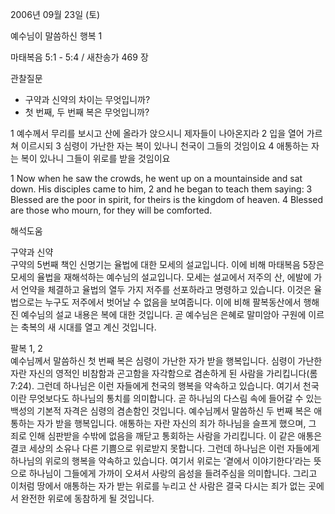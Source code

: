 2006년 09월 23일 (토)

예수님이 말씀하신 행복 1



마태복음 5:1 - 5:4 / 새찬송가 469 장


관찰질문
- 구약과 신약의 차이는 무엇입니까?
- 첫 번째, 두 번째 복은 무엇입니까?

1 예수께서 무리를 보시고 산에 올라가 앉으시니 제자들이 나아온지라 2 입을 열어 가르쳐 이르시되 3 심령이 가난한 자는 복이 있나니 천국이 그들의 것임이요 4 애통하는 자는 복이 있나니 그들이 위로를 받을 것임이요

1  Now when he saw the crowds, he went up on a mountainside and sat down. His disciples came to him, 2  and he began to teach them saying: 3 Blessed are the poor in spirit, for theirs is the kingdom of heaven. 4 Blessed are those who mourn, for they will be comforted.

해석도움





구약과 신약  
구약의 5번째 책인 신명기는 율법에 대한 모세의 설교입니다. 이에 비해 마태복음 5장은 모세의 율법을 재해석하는 예수님의 설교입니다. 모세는 설교에서 저주의 산,  에발에 가서 언약을 체결하고 율법의 열두 가지 저주를 선포하라고 명령하고 있습니다. 이것은 율법으로는 누구도 저주에서 벗어날 수 없음을 보여줍니다. 이에 비해 팔복동산에서 행해진 예수님의 설교 내용은 복에 대한 것입니다. 곧 예수님은 은혜로 말미암아 구원에 이르는 축복의 새 시대를 열고 계신 것입니다.  

팔복 1, 2  
예수님께서 말씀하신 첫 번째 복은 심령이 가난한 자가 받을 행복입니다. 심령이 가난한 자란 자신의 영적인 비참함과 곤고함을 자각함으로 겸손하게 된 사람을 가리킵니다(롬 7:24). 그런데 하나님은 이런 자들에게 천국의 행복을 약속하고 있습니다. 여기서 천국이란 무엇보다도 하나님의 통치를 의미합니다. 곧 하나님의 다스림 속에 들어갈 수 있는 백성의 기본적 자격은 심령의 겸손함인 것입니다. 예수님께서 말씀하신 두 번째 복은 애통하는 자가 받을 행복입니다. 애통하는 자란 자신의 죄가 하나님을 슬프게 했으며, 그 죄로 인해 심판받을 수밖에 없음을 깨닫고 통회하는 사람을 가리킵니다. 이 같은 애통은 결코 세상의 소유나 다른 기쁨으로 위로받지 못합니다. 그런데 하나님은 이런 자들에게 하나님의 위로의 행복을 약속하고 있습니다. 여기서 위로는 ‘곁에서 이야기한다’라는 뜻으로 하나님이 그들에게 가까이 오셔서 사랑의 음성을 들려주심을 의미합니다. 그리고 이처럼 땅에서 애통하는 자가 받는 위로를 누리고 산 사람은 결국 다시는 죄가 없는 곳에서 완전한 위로에 동참하게 될 것입니다.